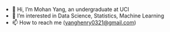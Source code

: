 - 👋 Hi, I’m Mohan Yang, an undergraduate at UCI
- 👀 I’m interested in Data Science, Statistics, Machine Learning
- 📫 How to reach me (yanghenry0321@gmail.com)

<!---
HenryYang03/HenryYang03 is a ✨ special ✨ repository because its `README.md` (this file) appears on your GitHub profile.
You can click the Preview link to take a look at your changes.
--->
